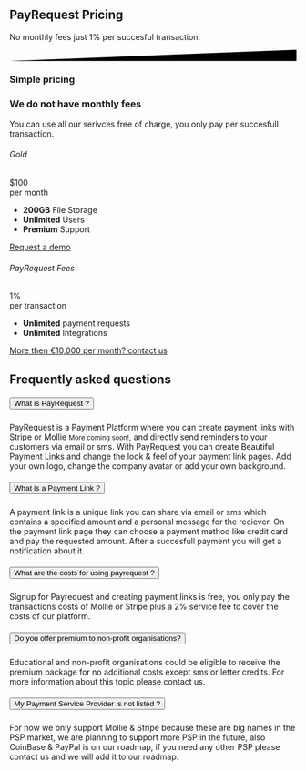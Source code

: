 <div class="position-relative">
    <!-- Hero for FREE version -->
    <section class="section section-lg section-shaped">
        <!-- Background circles -->
        <div class="shape shape-style-self shape-primary">
            <span class="span-150"></span>
            <span class="span-50"></span>
            <span class="span-50"></span>
            <span class="span-75"></span>
            <span class="span-100"></span>
            <span class="span-75"></span>
            <span class="span-50"></span>
            <span class="span-100"></span>
            <span class="span-50"></span>
            <span class="span-100"></span>
        </div>
        <div class="container shape-container d-flex align-items-center">
            <div class="col px-0">
                <div class="row align-items-center justify-content-center">
                    <div class="col-lg-6 text-center">

<div class="icon icon-shape bg-gradient-white shadow rounded-circle mb-3"><i class="fa fa-euro-sign text-info"></i></div>
                        
 <h1 class="text-white">PayRequest Pricing </h1>
                        <p class="lead text-white">
                            No monthly fees just 1% per succesful transaction.
                        </p>
                        
 </div>
                </div>
            </div>
        </div>
        <!-- SVG separator -->
        <div class="separator separator-bottom separator-skew zindex-100">
            <svg x="0" y="0" viewBox="0 0 2560 100" preserveAspectRatio="none" version="1.1" xmlns="http://www.w3.org/2000/svg">
                <polygon class="fill-white" points="2560 0 2560 100 0 100"></polygon>
            </svg>
        </div>
    </section>
</div>





<section class="pricing-5" id="pricing-6" style="background-image: url('./assets/img/kit/pro/ill/bg_pricing5.svg');">
        <div class="container pt-5">

  <div class="row">
            <div class="col-lg-8 mx-auto text-center my-5">
              <h3 class="display-3">Simple pricing</h3>
            </div>
          </div>

 <div class="row">
            <div class="col-md-4 d-flex justify-content-center flex-column">
              <h3 class="display-3 mt-3">We do not have monthly fees</h3>
              
   <p class="lead mt-0">You can use all our serivces free of charge, you only pay per succesfull transaction.</p>
            </div>
   <div class="col-lg-7 col-md-8 ml-auto mr-auto">
              <div class="tab-content tab-space">
                <div class="tab-pane" id="personal">
                  <div class="row">
                    <div class="col-md-6">
                      <div class="card card-pricing bg-white border-0 text-center mb-4">
                        <div class="card-header bg-transparent">
                          <h6 class="text-uppercase ls-1 py-3 mb-0">Gold</h6>
                        </div>
                        <div class="card-body">
                          <div class="display-2">$100</div>
                          <span>per month</span>
                          <ul class="list-unstyled my-4">
                            <li class="align-items-center">
                              <b class="text-primary">200GB</b> <span>File Storage</span>
                            </li>
                            <li class="align-items-center">
                              <b class="text-primary">Unlimited</b> <span>Users</span>
                            </li>
                            <li class="align-items-center">
                              <b class="text-primary">Premium</b> <span>Support</span>
                            </li>
                          </ul>
                        </div>
                        <div class="card-footer bg-transparent">
                          <a href="#!">Request a demo</a>
                        </div>
                      </div>
                    </div>
                  
  </div>
</div>
  <div class="tab-pane active" id="commercial">
                  <div class="row">
                    <div class="col-md-8">
                      <div class="card card-pricing bg-white border-0 text-center mb-4">
                        <div class="card-header bg-transparent">
                          <h6 class="text-uppercase ls-1 py-3 mb-0">PayRequest Fees</h6>
                        </div>
                        <div class="card-body">
                          <div class="display-2">1%</div>
                          <span>per transaction</span>
                          <ul class="list-unstyled my-4">
                            <li class="align-items-center">
                              <b class="text-primary">Unlimited</b> <span>payment requests</span>
                            </li>
                            <li class="align-items-center">
                              <b class="text-primary">Unlimited</b> <span> Integrations </span>
                            </li>
                            
  </ul>
                        </div>
                        <div class="card-footer bg-transparent">
                          <a href="https://payrequest.io/about">More then €10,000 per month? contact us</a>
                        </div>
                      </div>
                    </div>
                    
 </div>
                </div>
              </div>
            </div>
          </div>
        </div>
 </section>



<div class="accordion-1">
    <div class="container">
        <div class="row">
            <div class="col-md-6 mx-auto text-center">
                <h2 class="title mb-3 mt-5">Frequently asked questions</h2>
            </div>
        </div>
        <div class="row">
            <div class="col-md-12 ml-auto">
                <div class="accordion" id="accordionExample">
                    <div class="card">
                        <div class="card-header" id="headingOne">
                            <h5 class="mb-0">
                                <button class="btn btn-link w-100 text-primary text-left" type="button" data-toggle="collapse" data-target="#collapseOne" aria-expanded="true" aria-controls="collapseOne">
                                    What is PayRequest ?
                                    <i class="ni ni-bold-down float-right pt-1"></i>
                                </button>
                            </h5>
                        </div>
                        <div id="collapseOne" class="collapse show" aria-labelledby="headingOne" data-parent="#accordionExample" style="">
                            <div class="card-body opacity-8">
                                
   PayRequest is a Payment Platform where you can create payment links with Stripe or Mollie <small>More coming soon!</small>, and directly send reminders to your customers via email or sms.
   With PayRequest you can create Beautiful Payment Links and change the look & feel of your payment link pages. Add your own logo, change the company avatar or add your own background.                      
  </div>
                        </div>
                    </div>
                    <div class="card">
                        <div class="card-header" id="headingTwo">
                            <h5 class="mb-0">
                                <button class="btn btn-link w-100 text-primary text-left collapsed" type="button" data-toggle="collapse" data-target="#collapseTwo" aria-expanded="false" aria-controls="collapseTwo">
                                    What is a Payment Link ?
                                    <i class="ni ni-bold-down float-right pt-1"></i>
                                </button>
                            </h5>
                        </div>
                        <div id="collapseTwo" class="collapse" aria-labelledby="headingTwo" data-parent="#accordionExample">
                            <div class="card-body opacity-8">
                                A payment link is a unique link you can share via email or sms which contains a specified amount and a personal message for the reciever. On the payment link page they can choose a payment method like credit card and pay the requested amount. After a succesfull payment you will get a notification about it.
                            </div>
                        </div>
                    </div>
                    <div class="card">
                        <div class="card-header" id="headingThree">
                            <h5 class="mb-0">
                                <button class="btn btn-link w-100 text-primary text-left collapsed" type="button" data-toggle="collapse" data-target="#collapseThree" aria-expanded="false" aria-controls="collapseThree">
                                    What are the costs for using payrequest ?
                                    <i class="ni ni-bold-down float-right pt-1"></i>
                                </button>
                            </h5>
                        </div>
                        <div id="collapseThree" class="collapse" aria-labelledby="headingThree" data-parent="#accordionExample">
                            <div class="card-body opacity-8">
                                Signup for Payrequest and creating payment links is free, you only pay the transactions costs of Mollie or Stripe plus a 2% service fee to cover the costs of our platform.
                            </div>
                        </div>
                    </div>
                    <div class="card">
                        <div class="card-header" id="headingFive">
                            <h5 class="mb-0">
                                <button class="btn btn-link w-100 text-primary text-left collapsed" type="button"
                                        data-toggle="collapse" data-target="#collapseFive" aria-expanded="false"
                                        aria-controls="collapseFive">
                                    Do you offer premium to non-profit organisations?
                                    <i class="ni ni-bold-down float-right pt-1"></i>
                                </button>
                            </h5>
                        </div>
                        <div id="collapseFive" class="collapse" aria-labelledby="headingFive" data-parent="#accordionExample">
                            <div class="card-body opacity-8">
                                Educational and non-profit organisations could be eligible to receive the premium package for no additional costs except sms or letter credits.
                                For more information about this topic please contact us.
                            </div>
                        </div>
                    </div>
                    <div class="card">
                        <div class="card-header" id="headingFour">
                            <h5 class="mb-0">
                                <button class="btn btn-link w-100 text-primary text-left" type="button" data-toggle="collapse" data-target="#collapseFour" aria-controls="collapseFour">
                                    My Payment Service Provider is not listed ?
                                    <i class="ni ni-bold-down float-right pt-1"></i>
                                </button>
                            </h5>
                        </div>
                        <div id="collapseFour" class="collapse" aria-labelledby="headingFour" data-parent="#accordionExample">
                            <div class="card-body opacity-8">
                                For now we only support Mollie &amp; Stripe because these are big names in the PSP market, we are planning to support more PSP in the future, also CoinBase & PayPal is on our roadmap, if you need any other PSP please contact us and we will add it to our roadmap.
                            </div>
                        </div>
                    </div>
                
 </div>
            </div>
        </div>
    </div>
</div>

